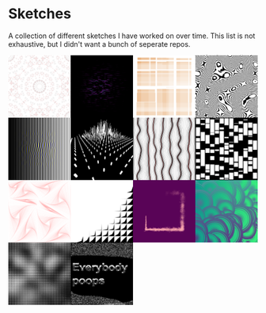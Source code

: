 
# Sketches

A collection of different sketches I have worked on over time. This list is not exhaustive,
but I didn't want a bunch of seperate repos.

<img src="./1/example.png" width="25%" align="left" />
<img src="./2/example.png" width="25%" align="left" />
<img src="./3/example.png" width="25%" align="left" />
<img src="./4/example.png" width="25%" align="left" />
<img src="./5/example.png" width="25%" align="left" />
<img src="./6/example.png" width="25%" align="left" />
<img src="./7/example.png" width="25%" align="left" />
<img src="./8/example.png" width="25%" align="left" />
<img src="./9/example.png" width="25%" align="left" />
<img src="./10/example.png" width="25%" align="left" />
<img src="./12/example.png" width="25%" align="left" />
<img src="./15/example.png" width="25%" align="left" />
<img src="./16/example.png" width="25%" align="left" />
<img src="./17/example.png" width="25%" align="left" />
